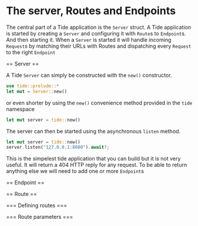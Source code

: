 # The server, Routes and Endpoints

The central part of a Tide application is the `Server` struct. A Tide application is started by creating a
`Server` and configuring it with `Route`s to `Endpoint`s. And then starting it.
When a `Server` is started it will handle incoming `Request`s by matching their URLs with Routes and dispatching every `Request` to the right `Endpoint`

== Server ==

A Tide `Server` can simply be constructed with the `new()` constructor.
```rust
use tide::prelude::*
let mut = Server::new()
```
or even shorter by using the `new()` convenience method provided in the `tide` namespace
```rust
let mut server = tide::new()
```

The server can then be started using the asynchronous `listen` method.
```rust
let mut server = tide::new()
server.listen("127.0.0.1:8080").await?;
```

This is the simpelest tide application that you can build but it is not very useful. It will return a 404 HTTP reply for any request. To be able to return anything else we will need to add one or more `Endpoint`s

== Endpoint ==


== Route ==

=== Defining routes ===

=== Route parameters ===
